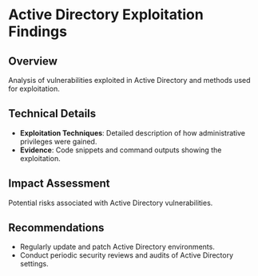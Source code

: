 # Active Directory Exploitation Findings

## Overview

Analysis of vulnerabilities exploited in Active Directory and methods used for exploitation.

## Technical Details

- **Exploitation Techniques**: Detailed description of how administrative privileges were gained.
- **Evidence**: Code snippets and command outputs showing the exploitation.

## Impact Assessment

Potential risks associated with Active Directory vulnerabilities.

## Recommendations

- Regularly update and patch Active Directory environments.
- Conduct periodic security reviews and audits of Active Directory settings.

